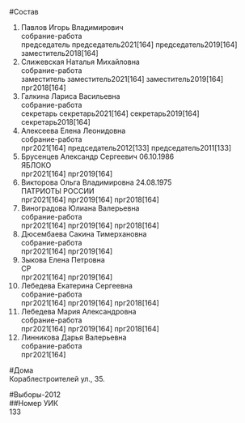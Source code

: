 #Состав  
1. Павлов Игорь Владимирович  
    собрание-работа  
    председатель председатель2021[164] председатель2019[164] заместитель2018[164]  
2. Слижевская Наталья Михайловна  
    собрание-работа  
    заместитель заместитель2021[164] заместитель2019[164] прг2018[164]  
3. Галкина Лариса Васильевна  
    собрание-работа  
    секретарь секретарь2021[164] секретарь2019[164] секретарь2018[164]  
4. Алексеева Елена Леонидовна  
    собрание-работа  
    прг2021[164] председатель2012[133] председатель2011[133]  
5. Брусенцев Александр Сергеевич 06.10.1986  
    ЯБЛОКО  
    прг2021[164] прг2019[164]  
6. Викторова Ольга Владимировна 24.08.1975  
    ПАТРИОТЫ РОССИИ  
    прг2021[164] прг2019[164] прг2018[164]  
7. Виноградова Юлиана Валерьевна  
    собрание-работа  
    прг2021[164] прг2019[164] прг2018[164]  
8. Дюсембаева Сакина Тимерхановна  
    собрание-работа  
    прг2021[164] прг2019[164]  
9. Зыкова Елена Петровна  
    СР  
    прг2021[164] прг2019[164]  
10. Лебедева Екатерина Сергеевна  
    собрание-работа  
    прг2021[164] прг2019[164] прг2018[164]  
11. Лебедева Мария Александровна  
    собрание-работа  
    прг2021[164] прг2019[164] прг2018[164]  
12. Линникова Дарья Валерьевна  
    собрание-работа  
    прг2021[164]  
  
#Дома  
Кораблестроителей ул.,   35.  
  
#Выборы-2012  
##Номер УИК  
133  
